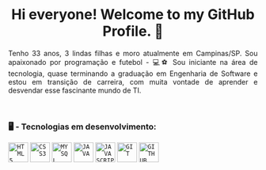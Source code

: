 <h1 align="center"> Hi everyone! Welcome to my GitHub Profile. 👋</h1>
<p align="justify">Tenho 33 anos, 3 lindas filhas e moro atualmente em Campinas/SP. Sou apaixonado por programação e futebol - 💻⚽ Sou iniciante na área de tecnologia, quase terminando a graduação em Engenharia de Software e estou em transição de carreira, com muita vontade de aprender e desvendar esse fascinante mundo de TI.</p><br>



<h3> 🖥️ - Tecnologias em desenvolvimento: </h3>

  <code><img src="https://cdn.jsdelivr.net/gh/devicons/devicon/icons/html5/html5-original-wordmark.svg" width="40" height="40" title="HTML5"/></code>
  <code><img src="https://cdn.jsdelivr.net/gh/devicons/devicon/icons/css3/css3-original-wordmark.svg" width="40" height="40" title="CSS3"/></code>
  <code><img src="https://cdn.jsdelivr.net/gh/devicons/devicon/icons/mysql/mysql-original-wordmark.svg" width="40" height="40" title="MYSQL"/></code>
  <code><img src="https://cdn.jsdelivr.net/gh/devicons/devicon/icons/java/java-original.svg" width="40" height="40" title="JAVA"/></code>
  <code><img width="40px" src="https://cdn.jsdelivr.net/gh/devicons/devicon/icons/javascript/javascript-original.svg" title = "JAVASCRIPT"/></code>
  <code><img width="40px" src="https://cdn.jsdelivr.net/gh/devicons/devicon/icons/git/git-original.svg" title="GIT" /></code>
  <code><img width="40px" src="https://cdn.jsdelivr.net/gh/devicons/devicon/icons/github/github-original.svg" title = "GITHUB"/></code>

  
          
          


<!--
**anderson-aguiar/anderson-aguiar** is a ✨ _special_ ✨ repository because its `README.md` (this file) appears on your GitHub profile.

Here are some ideas to get you started:

- 🔭 I’m currently working on ...
- 🌱 I’m currently learning ...
- 👯 I’m looking to collaborate on ...
- 🤔 I’m looking for help with ...
- 💬 Ask me about ...
- 📫 How to reach me: ...
- 😄 Pronouns: ...
- ⚡ Fun fact: ...
-->
